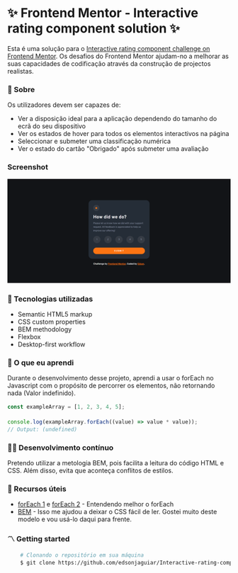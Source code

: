 # ✨ Frontend Mentor - Interactive rating component solution ✨

Esta é uma solução para o [Interactive rating component challenge on Frontend Mentor](https://www.frontendmentor.io/challenges/interactive-rating-component-koxpeBUmI). Os desafios do Frontend Mentor ajudam-no a melhorar as suas capacidades de codificação através da construção de projectos realistas.

### 🧾 Sobre

Os utilizadores devem ser capazes de:

-   Ver a disposição ideal para a aplicação dependendo do tamanho do ecrã do seu dispositivo
-   Ver os estados de hover para todos os elementos interactivos na página
-   Seleccionar e submeter uma classificação numérica
-   Ver o estado do cartão "Obrigado" após submeter uma avaliação

### Screenshot

![](./images/screenshot.png)

### 🚀 Tecnologias utilizadas

-   Semantic HTML5 markup
-   CSS custom properties
-   BEM methodology
-   Flexbox
-   Desktop-first workflow

### 📖 O que eu aprendi

Durante o desenvolvimento desse projeto, aprendi a usar o forEach no Javascript com o propósito de percorrer os elementos, não retornando nada (Valor indefinido).

```js
const exampleArray = [1, 2, 3, 4, 5];

console.log(exampleArray.forEach((value) => value * value));
// Output: (undefined)
```

### 👨‍💻 Desenvolvimento contínuo

Pretendo utilizar a metologia BEM, pois facilita a leitura do código HTML e CSS. Além disso, evita que aconteça conflitos de estilos.

### 🤝 Recursos úteis

-   [forEach 1](https://developer.mozilla.org/en-US/docs/Web/JavaScript/Reference/Global_Objects/Array/forEach) e [forEach 2](https://www.w3schools.com/jsref/jsref_foreach.asp) - Entendendo melhor o forEach
-   [BEM](https://en.bem.info/methodology/quick-start/) - Isso me ajudou a deixar o CSS fácil de ler. Gostei muito deste modelo e vou usá-lo daqui para frente.

### 〽️ Getting started

```zsh
    # Clonando o repositório em sua máquina
    $ git clone https://github.com/edsonjaguiar/Interactive-rating-component
```
